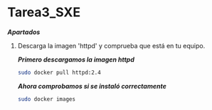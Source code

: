 # Tarea3_SXE

***Apartados***

1. Descarga la imagen 'httpd' y comprueba que está en tu equipo.

    ***Primero descargamos la imagen httpd***
    ```sh
    sudo docker pull httpd:2.4
    ```
    ***Ahora comprobamos si se instaló correctamente***
     ```sh
     sudo docker images
     ```

